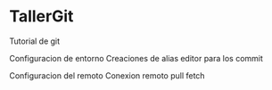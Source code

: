 # TallerGit

Tutorial de git 

Configuracion de entorno 
  Creaciones de alias
  editor para los commit

Configuracion del remoto
  Conexion remoto
  pull fetch 
